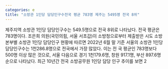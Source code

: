 ```yaml
---
categories: e
title: "소방관 1인당 담당인구수전국 평균 783명 제주는 5495명 전국 8위"
---
```

제주지역 소방관 1인당 담당인구수는 549.5명으로 전국 8위로 나타났다. 전국 평균은 783명이다. 조은희 의원(국민의힘, 서울 서초갑)이 소방청으로부터 제출받은 시도 소방본부별 소방관 1인당 담당인구 현황에 따르면 2022년 6월 말 기준 서울의 소방관 1인당 담당인구수는 1천286.8명으로 전국에서 가장 많았다. 이는 전 국 평균인 783명보다 500명 이상 많은 것으로, 서울 다음으로 경기 1천179.6명, 창원 917.1명, 부산 897.6명 순으로 나타났다. 최근 10년간 전국 소방공무원 1인당 담당 인구 추이를 보면 2